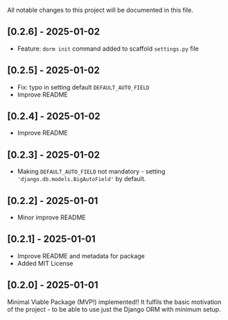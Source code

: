 All notable changes to this project will be documented in this file.

## [0.2.6] - 2025-01-02

- Feature: `dorm init` command added to scaffold `settings.py` file

## [0.2.5] - 2025-01-02

- Fix: typo in setting default `DEFAULT_AUTO_FIELD`
- Improve README

## [0.2.4] - 2025-01-02

- Improve README 

## [0.2.3] - 2025-01-02

- Making `DEFAULT_AUTO_FIELD` not mandatory - setting `'django.db.models.BigAutoField'` by default.

## [0.2.2] - 2025-01-01

- Minor improve README

## [0.2.1] - 2025-01-01

- Improve README and metadata for package
- Added MIT License

## [0.2.0] - 2025-01-01

Minimal Viable Package (MVP!) implemented!!
It fulfils the basic motivation of the project - to be able to use just the Django ORM with minimum setup.